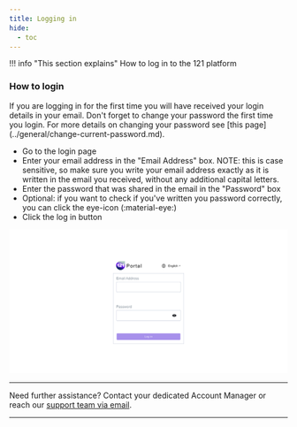 ```yaml
---
title: Logging in
hide:
  - toc
---
```


!!! info "This section explains"
    How to log in to the 121 platform

### How to login

If you are logging in for the first time you will have received your login details in your email. Don't forget to change your password the first time you login. For more details on changing your password see [this page] (../general/change-current-password.md).

- Go to the login page
- Enter your email address in the "Email Address" box. NOTE: this is case sensitive, so make sure you write your email address exactly as it is written in the email you received, without any additional capital letters.
- Enter the password that was shared in the email in the "Password" box
- Optional: if you want to check if you've written you password correctly, you can click the eye-icon (:material-eye:)
- Click the log in button

![Login screen](https://raw.githubusercontent.com/global-121/121-platform/main/e2e/tests/__screenshots__/UserManualScreenshots/userManualScreenshots.spec.ts/loginScreen.png)

___
Need further assistance? Contact your dedicated Account Manager or reach our [support team via email](mailto:support@121.global).
___
